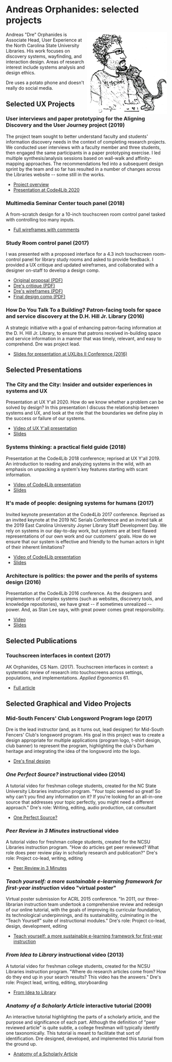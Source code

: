Andreas Orphanides: selected projects
==================================

<img src="./images/metadata-cat.png" style="float: right; width:250px;" />

Andreas "Dre" Orphanides is Associate Head, User Experience at the North Carolina State University Libraries. His work focuses on discovery systems, wayfinding, and interaction design. Areas of research interest include systems analysis and design ethics.

Dre uses a potato phone and doesn't really do social media.

## Selected UX Projects

### User interviews and paper prototyping for the Aligning Discovery and the User Journey project (2019)

The project team sought to better understand faculty and students' information discovery needs in the context of completing research projects. We conducted user interviews with a faculty member and three students, then engaged the same participants in a paper prototyping exercise. I led multiple synthesis/analysis sessions based on wall-walk and affinity-mapping approaches. The recommendations fed into a subsequent design sprint by the team and so far has resulted in a number of changes across the Libraries website -- some still in the works.

* [Project overview](https://www.lib.ncsu.edu/projects/identifying-user-needs)
* [Presentation at Code4Lib 2020](https://youtu.be/6JHwdgNJ3ig?t=1293)

### Multimedia Seminar Center touch panel (2018)

A from-scratch design for a 10-inch touchscreen room control panel tasked with controlling too many inputs.

* [Full wireframes with comments](https://lucid.app/lucidchart/ae96f3ba-f03f-4a7b-b72e-493536d1f0dc/view)

### Study Room control panel (2017)

I was presented with a proposed interface for a 4.3 inch touchscreen room-control panel for library study rooms and asked to provide feedback. I provided a UX critique and updated wireframes, and collaborated with a designer on-staff to develop a design comp.

* [Original proposal (PDF)](./images/amx-original.pdf)
* [Dre's critique (PDF)](./images/amx-comments.pdf)
* [Dre's wireframes (PDF)](./images/amx-proposal.pdf)
* [Final design comp (PDF)](./images/amx-final.pdf)

### How Do You Talk To a Building? Patron-facing tools for space and service discovery at the D.H. Hill Jr. Library (2016)

A strategic initiative with a goal of enhancing patron-facing information at the D. H. Hill Jr. Library, to ensure that patrons received in-building space and service information in a manner that was timely, relevant, and easy to comprehend. Dre was project lead.

* [Slides for presentation at UXLibs II Conference (2016)](https://docs.google.com/presentation/d/1mFBAnQjX8l3PDYyZnct4f7j3Aeej19FMF4u4L_uXYnM/edit?usp=sharing)

## Selected Presentations

### The City and the City: Insider and outsider experiences in systems and UX

Presentation at UX Y'all 2020. How do we know whether a problem can be solved by design? In this presentation I discuss the relationship between systems and UX, and look at the role that the boundaries we define play in the success or failure of our systems.

* [Video of UX Y'all presentation](https://www.youtube.com/watch?v=mupR9w5NhxM)
* [Slides](https://docs.google.com/presentation/d/12Q3ZTXZB92qib6ASadOlZYm-QrGvUpSvF0jufJSUW5U/edit)

### Systems thinking: a practical field guide (2018)

Presentation at the Code4Lib 2018 conference; reprised at UX Y'all 2019. An introduction to reading and analyzing systems in the wild, with an emphasis on unpacking a system's key features starting with scant information.

* [Video of Code4Lib presentation](https://youtu.be/lH0SW_0n7Uc?t=4798)
* [Slides](https://docs.google.com/presentation/d/1yWWNgq-qCNd4vRZ1-ciWXhSndpPIbRrqFsz5pQ5kHtk/edit)

### It's made of people: designing systems for humans (2017)

Invited keynote presentation at the Code4Lib 2017 conference. Reprised as an invited keynote at the 2019 NC Serials Conference and an invted talk at the 2019 East Carolina University Joyner Library Staff Development Day. We rely on systems in our day-to-day work, but systems are at best flawed representations of our own work and our customers' goals. How do we ensure that our system is effective and friendly to the human actors in light of their inherent limitations?

* [Video of Code4Lib presentation](https://docs.google.com/presentation/d/1U0_D6CU-VdxnCzKdDBaGVI_EVxqMCJ-cqoX45pMrAGQ/edit?usp=sharing)
* [Slides](https://www.youtube.com/watch?v=eUArNAG-CY4&feature=youtu.be&t=3661)

### Architecture is politics: the power and the perils of systems design (2016)

Presentation at the Code4Lib 2016 conference. As the designers and implementers of complex systems (such as websites, discovery tools, and knowledge repositories), we have great -- if sometimes unrealized -- power. And, as Stan Lee says, with great power comes great responsibility.

* [Video](https://youtu.be/P03kD_Q5qcU?t=2315)
* [Slides](https://docs.google.com/presentation/d/180dMBG26xMYB9gfIotoUyCBQfO3XfmHiJGQjvn58GwY/edit?usp=sharing)

## Selected Publications

### Touchscreen interfaces in context (2017)

AK Orphanides, CS Nam. (2017). Touchscreen interfaces in context: a systematic review of research into touchscreens across settings, populations, and implementations. *Applied Ergonomics* 61.

* [Full article](./images/touchscreen-ergonomics.pdf)

## Selected Graphical and Video Projects

### Mid-South Fencers' Club Longsword Program logo (2017)

Dre is the lead instructor (and, as it turns out, lead designer) for Mid-South Fencers' Club's longsword program. His goal in this project was to create a design appropriate for multiple applications (program logo, t-shirt design, club banner) to represent the program, highlighting the club's Durham heritage and integrating the idea of the longsword into the logo.

* [Dre's final design](./images/msfc-longsword.png)

### *One Perfect Source?* instructional video (2014)

A tutorial video for freshman college students, created for the NC State University Libraries instruction program. "Your topic seemed so great! So why can't you find any information on it? If you're looking for an all-in-one source that addresses your topic perfectly, you might need a different approach." Dre's role: Writing, editing, audio production, cat consultant

* [One Perfect Source?](https://www.youtube.com/watch?v=X2VR5adTjeM)


### *Peer Review in 3 Minutes* instructional video

A tutorial video for freshman college students, created for the NCSU Libraries instruction program. "How do articles get peer reviewed? What role does peer review play in scholarly research and publication?" Dre's role: Project co-lead, writing, editing

* [Peer Review in 3 Minutes](https://www.youtube.com/watch?v=rOCQZ7QnoN0)

### *Teach yourself: a more sustainable e-learning framework for first-year instruction* video "virtual poster"

Virtual poster submission for ACRL 2015 conference. "In 2011, our three-librarian instruction team undertook a comprehensive
review and redesign of our online tutorial, with the goals of improving its curricular foundation, its technological underpinnings,
and its sustainability, culminating in the “Teach Yourself” suite of instructional modules." Dre's role: Project co-lead, design, development, editing

* [Teach yourself: a more sustainable e-learning framework for first-year instruction](https://www.youtube.com/watch?v=S5LXaaPqJUc)

### *From Idea to Library* instructional video (2013)

A tutorial video for freshman college students, created for the NCSU Libraries instruction program. "Where do research articles come from? How do they end up in your search results? This video has the answers." Dre's role: Project lead, writing, editing, storyboarding

* [From Idea to Library](https://www.youtube.com/watch?v=jaZUAHxSb9k)

### *Anatomy of a Scholarly Article* interactive tutorial (2009)

An interactive tutorial highlighting the parts of a scholarly article, and the purpose and significance of each part. Although the definition of "peer reviewed article" is quite subtle, a college freshman will typically identify one taxonomically. This tutorial is meant to facilitate that sort of identification. Dre designed, developed, and implemented this tutorial from the ground up.

* [Anatomy of a Scholarly Article](http://www.lib.ncsu.edu/tutorials/scholarly-articles/)
